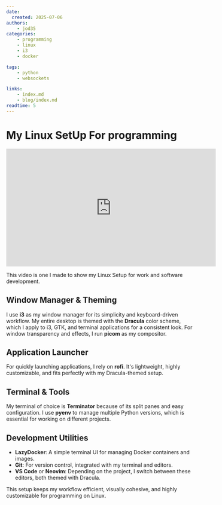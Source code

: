 ```yaml
---
date:
  created: 2025-07-06
authors:
    - jod35
categories:
    - programming
    - linux
    - i3
    - docker

tags:
    - python
    - websockets

links:
    - index.md
    - blog/index.md
readtime: 5
---
```


# My Linux SetUp For programming
<iframe width="560" height="315" src="https://www.youtube.com/embed/uTDCuEbq1aU?si=NNO7Q59qmxxUtawX" title="YouTube video player" frameborder="0" allow="accelerometer; autoplay; clipboard-write; encrypted-media; gyroscope; picture-in-picture; web-share" referrerpolicy="strict-origin-when-cross-origin" allowfullscreen></iframe>

This video is one I made to show my Linux Setup for work and software development.
<!-- more -->

## Window Manager & Theming

I use **i3** as my window manager for its simplicity and keyboard-driven workflow. My entire desktop is themed with the **Dracula** color scheme, which I apply to i3, GTK, and terminal applications for a consistent look. For window transparency and effects, I run **picom** as my compositor.

## Application Launcher

For quickly launching applications, I rely on **rofi**. It's lightweight, highly customizable, and fits perfectly with my Dracula-themed setup.

## Terminal & Tools

My terminal of choice is **Terminator** because of its split panes and easy configuration. I use **pyenv** to manage multiple Python versions, which is essential for working on different projects.

## Development Utilities

- **LazyDocker**: A simple terminal UI for managing Docker containers and images.
- **Git**: For version control, integrated with my terminal and editors.
- **VS Code** or **Neovim**: Depending on the project, I switch between these editors, both themed with Dracula.

This setup keeps my workflow efficient, visually cohesive, and highly customizable for programming on Linux.
